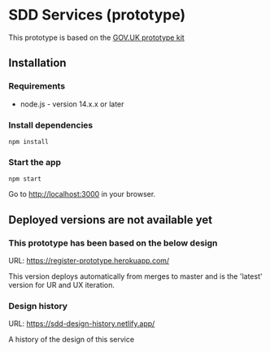 # SDD Services (prototype)

This prototype is based on the [GOV.UK prototype kit](https://github.com/alphagov/govuk-prototype-kit)

## Installation

### Requirements

- node.js - version 14.x.x or later

### Install dependencies

`npm install`

### Start the app

`npm start`

Go to [http://localhost:3000]() in your browser.

## Deployed versions are not available yet

### This prototype has been based on the below design

URL: https://register-prototype.herokuapp.com/

This version deploys automatically from merges to master and is the 'latest' version for UR and UX iteration.


### Design history

URL: https://sdd-design-history.netlify.app/

A history of the design of this service
